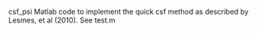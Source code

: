 csf_psi
Matlab code to implement the quick csf method as described by
Lesmes, et al (2010). 
See test.m 
